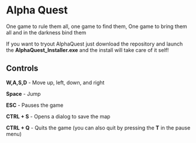 # Alpha Quest
One game to rule them all, one game to find them, One game to bring them all and in the darkness bind them

If you want to tryout AlphaQuest just download the repository and launch the **AlphaQuest_Installer.exe** and the install will take care of it self!

## Controls
**W,A,S,D** - Move up, left, down, and right

**Space** - Jump

**ESC** - Pauses the game

**CTRL + S** - Opens a dialog to save the map

**CTRL + Q** - Quits the game (you can also quit by pressing the **T** in the pause menu)
